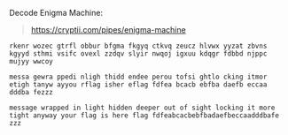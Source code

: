 Decode Enigma Machine:
> https://cryptii.com/pipes/enigma-machine

```
rkenr wozec gtrfl obbur bfgma fkgyq ctkvq zeucz hlvwx yyzat zbvns kgyyd sthmi vsifc ovexl zzdqv slyir nwqoj igxuu kdqgr fdbbd njppc mujyy wwcoy
```

```
messa gewra ppedi nligh thidd endee perou tofsi ghtlo cking itmor etigh tanyw ayyou rflag isher eflag fdfea bcacb ebfba daefb eccaa dddba fezzz
```

```
message wrapped in light hidden deeper out of sight locking it more tight anyway your flag is here flag fdfeabcacbebfbadaefbeccaadddbafe zzz
```
